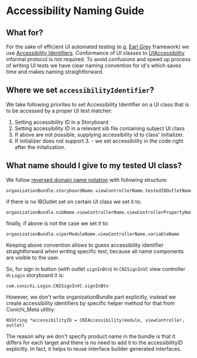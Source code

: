 # Accessibility Naming Guide

## What for?
For the sake of efficient UI automated testing (e.g. [Earl Grey](https://github.com/google/EarlGrey) framework) we use [Accessibility Identifiers](https://developer.apple.com/reference/appkit/nsaccessibility/1535023-accessibilityidentifier?language=objc). Conformance of UI classes to [UIAccessibility](https://developer.apple.com/reference/uikit/uiaccessibility) informal protocol is not required. To avoid confusions and speed up process of writing UI tests we have clear naming convention for id's which saves time and makes naming straightforward.

## Where we set `accessibilityIdentifier`?
We take following priorites to set Accessibility Identifier on a UI class that is to be accessed by a proper UI test matcher:

1. Setting accessibility ID in a Storyboard
2. Setting accessibility ID in a relevant xib file containing subject UI class
3. If above are not possible, supplying accessibility id to class' initializer.
4. If initializer does not support 3. - we set accessibility in the code right after the initalization.

## What name should I give to my tested UI class?

We follow [reversed domain name notation](https://en.wikipedia.org/wiki/Reverse_domain_name_notation) with following structure:

```
organizationBundle.storyboardName.viewControllerName.testedIBOutletName
```

if there is no IBOutlet set on certain UI class we set it to:

```
organizationBundle.nibName.viewControllerName.viewControllerPropertyName
```

finally, if above is not the case we set it to:

```
organizationBundle.viperModuleName.viewControllerName.variableName
```

Keeping above convention allows to guess accessibility identifier straightforward when writing specific test, because all name components are visible to the user.

So, for sign in button (with outlet `signInBtn`) in `CNISignInVC` view controller in `Login` storyboard it is:
```
com.conichi.Login.CNISignInVC.signInBtn
```

However, we don't write organizationBundle part explicitly, instead we create accessibility identifiers by specific helper method for that from Conichi_Meta utility:
```
NSString *accessibilityID = CNIAccessibility(module, viewController, outlet)
```

The reason why we don't specify product name in the bundle is that it differs for each target and there is no need to add it to the accessibilityID explicitly. In fact, it helps to reuse interface builder generated interfaces.


